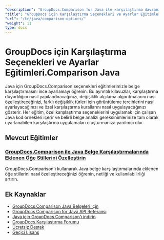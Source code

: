 ```yaml
---
"description": "GroupDocs.Comparison for Java ile karşılaştırma davranışını, hassasiyeti ve görüntüleme seçeneklerini özelleştirmeye yönelik adım adım eğitimler."
"title": "GroupDocs için Karşılaştırma Seçenekleri ve Ayarlar Eğitimleri.Comparison Java"
"url": "/tr/java/comparison-options/"
"weight": 11
type: docs
---
```

# GroupDocs için Karşılaştırma Seçenekleri ve Ayarlar Eğitimleri.Comparison Java

Java için GroupDocs.Comparison seçenekleri eğitimlerimizle belge karşılaştırmasını ince ayarlamayı öğrenin. Bu ayrıntılı kılavuzlar, karşılaştırma duyarlılığını nasıl yapılandıracağınızı, değişiklik algılama algoritmalarını nasıl özelleştireceğinizi, farklı değişiklik türleri için görüntüleme tercihlerini nasıl ayarlayacağınızı ve özel karşılaştırma kurallarını nasıl uygulayacağınızı gösterir. Her eğitim, özel karşılaştırma seçeneklerini uygulamak için çalışan Java kod örnekleri içerir ve belirli belge analizi gereksinimlerinize tam olarak uyarlanabilen karşılaştırma uygulamaları oluşturmanıza yardımcı olur.

## Mevcut Eğitimler

### [GroupDocs.Comparison ile Java Belge Karşılaştırmalarında Eklenen Öğe Stillerini Özelleştirin](./groupdocs-comparison-java-custom-inserted-item-styles/)
GroupDocs.Comparison'ı kullanarak Java belge karşılaştırmalarında eklenen öğe stillerini nasıl özelleştireceğinizi öğrenin, netliği ve kullanılabilirliği artırın.

## Ek Kaynaklar

- [GroupDocs.Comparison Java Belgeleri için](https://docs.groupdocs.com/comparison/java/)
- [GroupDocs.Comparison for Java API Referansı](https://reference.groupdocs.com/comparison/java/)
- [Java için GroupDocs.Comparison'ı indirin](https://releases.groupdocs.com/comparison/java/)
- [GroupDocs.Karşılaştırma Forumu](https://forum.groupdocs.com/c/comparison)
- [Ücretsiz Destek](https://forum.groupdocs.com/)
- [Geçici Lisans](https://purchase.groupdocs.com/temporary-license/)